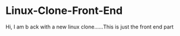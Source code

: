 # Linux-Clone-Front-End
Hi, I am b ack with a new linux clone......This is just the front end part 
